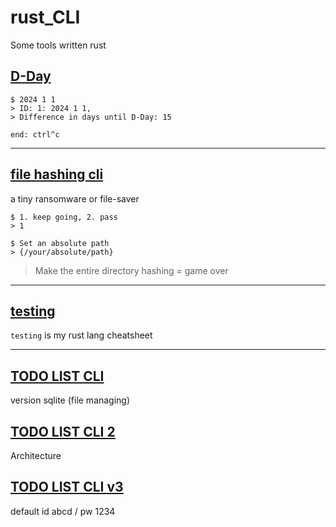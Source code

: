 # rust_CLI
Some tools written rust

## [D-Day](https://github.com/dongsub-joung/rust_CLI/tree/main/d-day)

```
$ 2024 1 1
> ID: 1: 2024 1 1, 
> Difference in days until D-Day: 15

end: ctrl^c
```

---  

## [file hashing cli](https://github.com/dongsub-joung/rust_CLI/tree/main/file_hashing_cli)

a tiny ransomware or file-saver  

```
$ 1. keep going, 2. pass
> 1

$ Set an absolute path
> {/your/absolute/path}
```

> Make the entire directory hashing = game over

---  

## [testing](https://github.com/dongsub-joung/rust_CLI/tree/main/testing)  

`testing` is my rust lang cheatsheet

---  

## [TODO LIST CLI](https://github.com/dongsub-joung/rust_CLI/tree/main/todo)

version sqlite (file managing)

## [TODO LIST CLI 2](https://github.com/dongsub-joung/rust_CLI/tree/main/todo_v02)

Architecture

## [TODO LIST CLI v3](https://github.com/dongsub-joung/rust_CLI/tree/main/todo_v03)  

default id abcd / pw 1234
